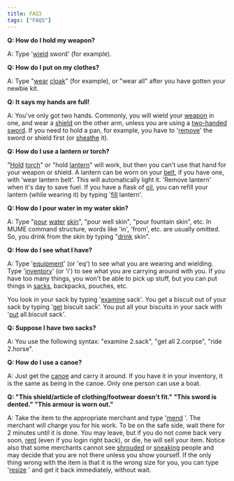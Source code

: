 ```yaml
---
title: FAQ3
tags: ["FAQS"]
---
```

**Q: How do I hold my weapon?**

A: Type '[wield](wield "wikilink") sword' (for example).

**Q: How do I put on my clothes?**

A: Type "[wear](wear "wikilink") [cloak](cloak "wikilink")" (for
example), or "wear all" after you have gotten your newbie kit.

**Q: It says my hands are full!**

A: You've only got two hands. Commonly, you will wield your
[weapon](weapon "wikilink") in one, and wear a
[shield](shield "wikilink") on the other arm, unless you are using a
[two-handed sword](two-handed_weapon "wikilink"). If you need to hold a
pan, for example, you have to '[remove](remove "wikilink")' the sword or
shield first (or [sheathe](sheathe "wikilink") it).

**Q: How do I use a lantern or torch?**

"[Hold](Hold "wikilink") [torch](torch "wikilink")" or "hold
[lantern](lantern "wikilink")" will work, but then you can't use that
hand for your weapon or shield. A lantern can be worn on your
[belt](belt "wikilink"), if you have one, with 'wear lantern belt'. This
will automatically light it. 'Remove lantern' when it's day to save
fuel. If you have a flask of [oil](oil "wikilink"), you can refill your
lantern (while wearing it) by typing '[fill](fill "wikilink") lantern'.

**Q: How do I pour water in my water skin?**

A: Type "[pour](pour "wikilink") [water](water "wikilink")
[skin](water_skin "wikilink")", "pour well skin", "pour fountain skin",
etc. In MUME command structure, words like 'in', 'from', etc. are
usually omitted. So, you drink from the skin by typing
"[drink](drink "wikilink") skin".

**Q: How do I see what I have?**

A: Type '[equipment](equipment "wikilink")' (or 'eq') to see what you
are wearing and wielding. Type '[inventory](inventory "wikilink")' (or
'i') to see what you are carrying around with you. If you have too many
things, you won't be able to pick up stuff, but you can put things in
[sacks](containers "wikilink"), backpacks, pouches, etc.

You look in your sack by typing '[examine](examine "wikilink") sack'.
You get a biscuit out of your sack by typing '[get](get "wikilink")
biscuit sack'. You put all your biscuits in your sack with
'[put](put "wikilink") all.biscuit sack'.

**Q: Suppose I have two sacks?**

A: You use the following syntax: "examine 2.sack", "get all 2.corpse",
"ride 2.horse".

**Q: How do I use a canoe?**

A: Just get the [canoe](canoe "wikilink") and carry it around. If you
have it in your inventory, it is the same as being in the canoe. Only
one person can use a boat.

**Q: "This shield/article of clothing/footwear doesn't fit." "This sword
is dented." "This armour is worn out."**

A: Take the item to the appropriate merchant and type
'[mend](mend "wikilink") <item>'. The merchant will charge you for his
work. To be on the safe side, wait there for 2 minutes until it is done.
You may leave, but if you do not come back very soon,
[rent](rent "wikilink") (even if you login right back), or die, he will
sell your item. Notice also that some merchants cannot see
[shrouded](shroud "wikilink") or [sneaking](sneak "wikilink") people and
may decide that you are not there unless you show yourself. If the only
thing wrong with the item is that it is the wrong size for you, you can
type '[resize](resize "wikilink") <item>' and get it back immediately,
without wait.
